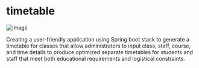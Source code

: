 # timetable                                                                             

![image](https://github.com/THARANYAA-S/timetable/assets/142074182/d84b61f5-80f8-4a42-ab95-c7fe85d0e2ed)



Creating a user-friendly application using Spring boot stack to generate a timetable for classes that allow administrators to input class, staff, course, and time details to produce optimized separate timetables for students and staff that meet both educational requirements and logistical constraints.
